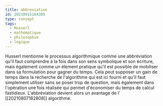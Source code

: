 ```yaml
---
title: abbreviation
id: 20210915164305
type: concept
tags:
  - Husserl
  - mathématique
  - philosophie
  - logique
---
```


Husserl mentionne le processus algorithmique comme une abbréviation qu'il faut comprendre à la fois dans son sens symbolique et son écriture, mais également comme un élement pratique qu'il est possible de mobiliser dans sa formulation pour gagner du temps.
Cela peut supposer un gain de temps dans la recherche de l'algorithme qui est ici fourni et qu'il faut simplement utiliser sans se poser trop de question, mais également dans l'opération une fois réalisée qui permet d'économiser du temps de calcul fastidieux.
L'abbréviation devient alors un avantage de l' [[20210807182808]] algorithme.